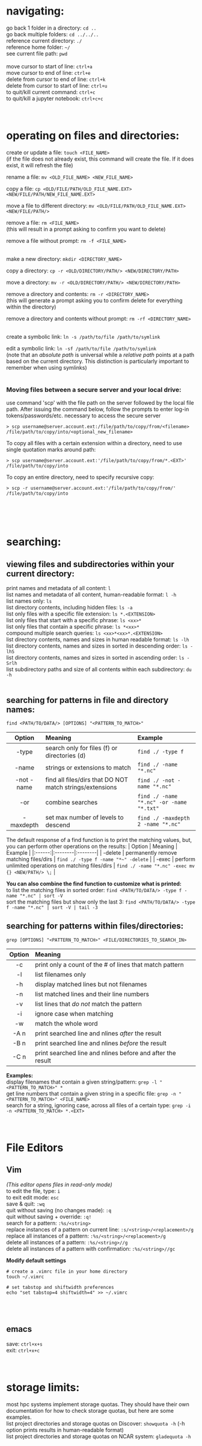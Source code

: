 # navigating:
go back 1 folder in a directory: 	`cd ..`
<br>
go back multiple folders: 		`cd ../../..`
<br>
reference current directory: 		`./`
<br>
reference home folder: 			`~/`
<br>
see current file path: 			`pwd`
<br>
<br>
move cursor to start of line: 		`ctrl+a`
<br>
move cursor to end of line: 		`ctrl+e`
<br>
delete from cursor to end of line: 	`ctrl+k`
<br>
delete from cursor to start of line: 	`ctrl+u`
<br>
to quit/kill current command: 		`ctrl+c`
<br>
to quit/kill a jupyter notebook: 	`ctrl+c+c`
<br>
<br>
<br>

# operating on files and directories:
create or update a file: 		`touch <FILE_NAME>`
<br>
(if the file does not already exist, this command will create the file. If it does exist, it will refresh the file)
<br>

rename a file: 		`mv <OLD_FILE_NAME> <NEW_FILE_NAME>`
<br>

copy a file: 		`cp <OLD/FILE/PATH/OLD_FILE_NAME.EXT> <NEW/FILE/PATH/NEW_FILE_NAME.EXT>`
<br>

move a file to different directory:        `mv <OLD/FILE/PATH/OLD_FILE_NAME.EXT> <NEW/FILE/PATH/>`
<br>

remove a file: 		`rm <FILE_NAME>`
<br>
(this will result in a prompt asking to confirm you want to delete)

remove a file without prompt:       `rm -f <FILE_NAME>`
<br>
<br>

make a new directory: 	`mkdir <DIRECTORY_NAME>`
<br>

copy a directory: 		`cp -r <OLD/DIRECTORY/PATH/> <NEW/DIRECTORY/PATH>`
<br>

move a directory:       `mv -r <OLD/DIRECTORY/PATH/> <NEW/DIRECTORY/PATH>`
<br>

remove a directory and contents: 	`rm -r <DIRECTORY_NAME>` 
<br>
(this will generate a prompt asking you to confirm delete for everything within the directory)

remove a directory and contents without prompt:     `rm -rf <DIRECTORY_NAME>`
<br>
<br>

create a symbolic link: `ln -s /path/to/file /path/to/symlink`
<br>

edit a symbolic link: `ln -sf /path/to/file /path/to/symlink`
<br>
(note that an *absolute path* is universal while a *relative path* points at a path based on the current directory. This distinction is particularly important to remember when using symlinks)
<br>
<br>

### Moving files between a secure server and your local drive:
use command 'scp' with the file path on the server followed by the local file path. After issuing the command below, follow the prompts to enter log-in tokens/passwords/etc. necessary to access the secure server
``` 
> scp username@server.account.ext:/file/path/to/copy/from/<filename> /file/path/to/copy/into/<optional_new_filename>
```

To copy all files with a certain extension within a directory, need to use single quotation marks around path:
```
> scp username@server.account.ext:'/file/path/to/copy/from/*.<EXT>' /file/path/to/copy/into
```

To copy an entire directory, need to specify recursive copy:
```
> scp -r username@server.account.ext:'/file/path/to/copy/from/' /file/path/to/copy/into
```
<br>
<br>
<br>

# searching:
## viewing files and subdirectories within your current directory:
print names and metadata of all content: 	`l`
<br> 
list names and metadata of all content, human-readable format: 	`l -h`
<br> 
list names only: 	`ls`
<br> 
list directory contents, including hidden files: 	`ls -a`
<br>
list only files with a specific file extension: 	`ls *.<EXTENSION>`
<br>
list only files that start with a specific phrase: 		`ls <xx>*`
<br>
list only files that contain a specific phrase: 	`ls *<xx>*`
<br>
compound multiple search queries:		`ls <xx>*<xx>*.<EXTENSION>`
<br>
list directory contents, names and sizes in human readable format:      `ls -lh`
<br>
list directory contents, names and sizes in sorted in descending order:     `ls -lhS`
<br>
list directory contents, names and sizes in sorted in ascending order:     `ls -Srlh`
<br>
list subdirectory paths and size of all contents within each subdirectory:  `du -h`
<br>
<br>

## searching for patterns in file and directory names:
```
find <PATH/TO/DATA/> [OPTIONS] "<PATTERN_TO_MATCH>"
```
| Option | Meaning | Example |
|:------:|:--------|:--------|
| -type | search only for files (f) or directories (d) | `find ./ -type f` |
| -name | strings or extensions to match | `find ./ -name "*.nc"` |
| -not -name | find all files/dirs that DO NOT match strings/extensions | `find ./ -not -name "*.nc"` |
| -or | combine searches | `find ./ -name "*.nc" -or -name "*.txt"` |
| -maxdepth | set max number of levels to descend | `find ./ -maxdepth 2 -name "*.nc"` |

The default response of a find function is to print the matching values, but, you can perform other operations on the results:
| Option | Meaning | Example |
|:------:|:--------|:--------|
| -delete | permanently remove matching files/dirs | `find ./ -type f -name "*~" -delete` |
| -exec | perform unlimited operations on matching files/dirs | `find ./ -name "*.nc" -exec mv {} <NEW/PATH/> \;` |

**You can also combine the find function to customize what is printed:**
<br>
to list the matching files in sorted order:        `find <PATH/TO/DATA/> -type f -name "*.nc" | sort -V`
<br>
sort the matching files but show only the last 3:  `find <PATH/TO/DATA/> -type f -name "*.nc" | sort -V | tail -3`
<br>

## searching for patterns within files/directories:
```
grep [OPTIONS] "<PATTERN_TO_MATCH>" <FILE/DIRECTORIES_TO_SEARCH_IN>
```
| Option | Meaning |
|:------:|:--------|
| -c | print only a count of the # of lines that match pattern |
| -l | list filenames only |
| -h | display matched lines but not filenames |
| -n | list matched lines and their line numbers |
| -v | list lines that *do not* match the pattern |
| -i | ignore case when matching |
| -w | match the whole word |
| -A n | print searched line and nlines *after* the result |
| -B n | print searched line and nlines *before* the result |
| -C n | print searched line and nlines before and after the result |

**Examples:**
<br>
display filenames that contain a given string/pattern: `grep -l "<PATTERN_TO_MATCH>" *`
<br>
get line numbers that contain a given string in a specific file: `grep -n "<PATTERN_TO_MATCH>" <FILE_NAME>`
<br>
search for a string, ignoring case, across all files of a certain type: `grep -i -n <PATTERN_TO_MATCH> *.<EXT>`
<br>
<br>
<br>

# File Editors
## Vim
*(This editor opens files in read-only mode)*
<br>
to edit the file, type: 				`i`
<br>
to exit edit mode: 					`esc`
<br>
save & quit: 						`:wq`
<br>
quit without saving (no changes made): 					`:q`
<br>
quit without saving + override: 			`:q!`
<br>
search for a pattern: 					`:%s/<string>`
<br>
replace instances of a pattern on current line: 	`:s/<string>/<replacement>/g`
<br>
replace all instances of a pattern: 			`:%s/<string>/<replacement>/g`
<br>
delete all instances of a pattern: 			`:%s/<string>//g`
<br>
delete all instances of a pattern with confirmation: 	`:%s/<string>//gc`
<br>

**Modify default settings**
```
# create a .vimrc file in your home directory
touch ~/.vimrc

# set tabstop and shiftwidth preferences
echo "set tabstop=4 shiftwidth=4" >> ~/.vimrc
```
<br>
<br>

## emacs
save: `ctrl+x+s`
<br>
exit: `ctrl+x+c`
<br>
<br>
<br>

# storage limits:
most hpc systems implement storage quotas. They should have their own documentation for how to check storage quotas, but here are some examples.
<br>
list project directories and storage quotas on Discover: `showquota -h`
(-h option prints results in human-readable format)
<br>
list project directories and storage quotas on NCAR system: `gladequota -h`